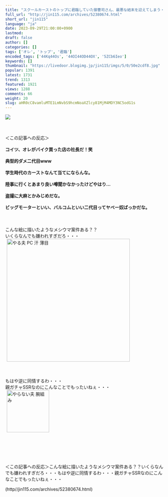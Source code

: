 ```yaml
---
title: "スクールカーストのトップに君臨していた御曹司さん、最悪な結末を迎えてしまう・・・ "
full_url: "http://jin115.com/archives/52380674.html"
short_url: "jin115"
language: "ja"
date: 2023-09-29T21:00:00+0900
lastmod: 
draft: false
author: []
categories: []
tags: ['オレ', 'トップ', '君臨']
encoded_tags: ['44Kq44Os', '44OI44OD44OX', '5ZCb6Ieo']
keywords: []
thumbnail: "https://livedoor.blogimg.jp/jin115/imgs/5/0/50e2cdf8.jpg"
popular: 1391
latest: 1731
trend: 1313
featured: 1921
views: 1288
comments: 66
weight: 20
slug: aHR0cC8vamluMTE1LmNvbS9hcmNoaXZlcy81MjM4MDY3NC5odG1s
---
```


![](https://livedoor.blogimg.jp/jin115/imgs/5/0/50e2cdf8.jpg)

<div><a name='more'></a> <br> <br> ＜この記事への反応＞<br> <br> <b>コイツ、オレがバイク買った店の社長だ！笑</b><br> <br> <b>典型的ダメ二代目www</b><br> <br> <b>学生時代のカーストなんて当てにならんな。</b><br> <br> <b>陸事に行くとあまり良い噂聞かなかったけどやはり…</b><br> <br> <b>盗撮に大麻とかみじめだな。</b><br> <br> <b>ビッグモーターといい、バルコムといい二代目ってヤベー奴ばっかだな。</b><br> <br> <br> <br> こんな絵に描いたようなメシウマ案件ある？？<br> いくらなんでも嫌われすぎだろ・・・<br> <img src='https//livedoor.blogimg.jp/jin115/imgs/a/f/afd6b43e.gif' alt='やる夫 PC 汗 薄目' width='392' border='0' hspace='5' class='pict'><br> <br> <br> <br> もはや逆に同情するわ・・・<br> 親ガチャSSRなのにこんなことでもったいねぇ・・・<br> <img src='https//livedoor.blogimg.jp/jin115/imgs/0/4/04ee80e6.gif' alt='やらない夫 腕組み' width='135' border='0' hspace='5' class='pict'><br> <br> <br> <br> <br> <br> <p>＜この記事への反応＞こんな絵に描いたようなメシウマ案件ある？？いくらなんでも嫌われすぎだろ・・・もはや逆に同情するわ・・・親ガチャSSRなのにこんなことでもったいねぇ・・・</p></div>

(http//jin115.com/archives/52380674.html)
